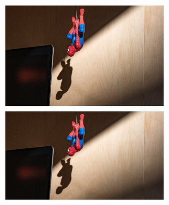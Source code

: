 <img src="https://github.com/NeoYo/NeoYo/blob/master/home.jpg" width="570px" height="321px"></img>

![](https://github.com/NeoYo/NeoYo/blob/master/home.jpg)

<!--
**NeoYo/NeoYo** is a ✨ _special_ ✨ repository because its `README.md` (this file) appears on your GitHub profile.

Here are some ideas to get you started:

- 🔭 I’m currently working on ...
- 🌱 I’m currently learning ...
- 👯 I’m looking to collaborate on ...
- 🤔 I’m looking for help with ...
- 💬 Ask me about ...
- 📫 How to reach me: ...
- 😄 Pronouns: ...
- ⚡ Fun fact: ...
-->

